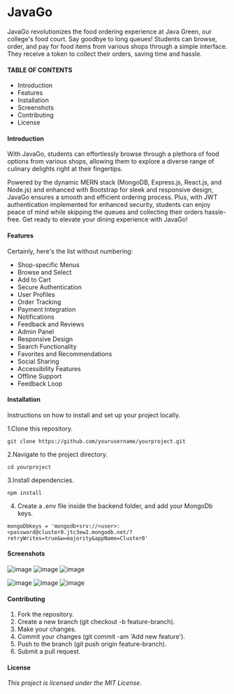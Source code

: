 # JavaGo

JavaGo revolutionizes the food ordering experience at Java Green, our college's food court. Say goodbye to long queues! Students can browse, order, and pay for food items from various shops through a simple interface. They receive a token to collect their orders, saving time and hassle.



#### TABLE OF CONTENTS
- Introduction
- Features
- Installation
- Screenshots
- Contributing
- License


#### Introduction

With JavaGo, students can effortlessly browse through a plethora of food options from various shops, allowing them to explore a diverse range of culinary delights right at their fingertips.

Powered by the dynamic MERN stack (MongoDB, Express.js, React.js, and Node.js) and enhanced with Bootstrap for sleek and responsive design, JavaGo ensures a smooth and efficient ordering process. Plus, with JWT authentication implemented for enhanced security, students can enjoy peace of mind while skipping the queues and collecting their orders hassle-free. Get ready to elevate your dining experience with JavaGo!

#### Features

Certainly, here's the list without numbering:

- Shop-specific Menus
- Browse and Select
- Add to Cart
- Secure Authentication
- User Profiles
- Order Tracking
- Payment Integration
- Notifications
- Feedback and Reviews
- Admin Panel
- Responsive Design
- Search Functionality
- Favorites and Recommendations
- Social Sharing
- Accessibility Features
- Offline Support
- Feedback Loop


#### Installation

Instructions on how to install and set up your project locally.

1.Clone this repository.

`git clone https://github.com/yourusername/yourproject.git`

2.Navigate to the project directory.

`cd yourproject`

3.Install dependencies.

`npm install`

4. Create a .env file inside the backend folder, and add your MongoDb keys.

`mongoDbkeys = 'mongodb+srv://<user>:<password@cluster0.jtc3ew2.mongodb.net/?retryWrites=true&w=majority&appName=Cluster0'`


#### Screenshots

![image](https://github.com/stadia03/JavaGo/assets/93596846/901af8f3-2bfd-47e5-8e2f-7e426989e08e)
![image](https://github.com/stadia03/JavaGo/assets/93596846/58e6c804-b7e4-4cc8-a5cb-d1ae642ff98f)
![image](https://github.com/stadia03/JavaGo/assets/93596846/e316337b-94df-4c29-bf86-ed06da9768f7)

![image](https://github.com/stadia03/JavaGo/assets/93596846/935a35aa-ca90-47a6-931a-486940d9e790)
![image](https://github.com/stadia03/JavaGo/assets/93596846/f54316d9-cd10-4401-bf01-6c0ab53db1b3)
![image](https://github.com/stadia03/JavaGo/assets/93596846/28bd95b3-7d1d-4533-bb8e-6ad79a387b37)

#### Contributing

1. Fork the repository.
2. Create a new branch (git checkout -b feature-branch).
3. Make your changes.
4. Commit your changes (git commit -am 'Add new feature').
5. Push to the branch (git push origin feature-branch).
6. Submit a pull request.

#### License
*This project is licensed under the MIT License.*

